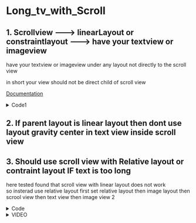 # Long_tv_with_Scroll
## 1. Scrollview ---> linearLayout or constraintlayout ---> have your textview or imageview
have your textview or imageview under any layout not directly to the scroll view

in short your view should not be direct child of scroll view

[Documentation](https://developer.android.com/reference/android/widget/ScrollView)
   
<details><summary>Code1</summary>
<p>

```.xml
<?xml version="1.0" encoding="utf-8"?>
<androidx.constraintlayout.widget.ConstraintLayout xmlns:android="http://schemas.android.com/apk/res/android"
    xmlns:app="http://schemas.android.com/apk/res-auto"
    xmlns:tools="http://schemas.android.com/tools"
    android:layout_width="match_parent"
    android:layout_height="match_parent"
    android:padding="10dp"
    tools:context=".NewsDetailActivity">

    <com.google.android.material.imageview.ShapeableImageView
        android:id="@+id/newsImage"
        android:layout_width="match_parent"
        android:layout_height="200dp"
        android:scaleType="centerCrop"
        app:layout_constraintBottom_toBottomOf="parent"
        app:layout_constraintEnd_toEndOf="parent"
        app:layout_constraintHorizontal_bias="0.842"
        app:layout_constraintStart_toStartOf="parent"
        app:layout_constraintTop_toTopOf="parent"

        app:layout_constraintVertical_bias="0.03"
        app:srcCompat="@drawable/img1">

    </com.google.android.material.imageview.ShapeableImageView>

    <com.google.android.material.textview.MaterialTextView
        android:id="@+id/newsHeading"
        android:layout_width="wrap_content"
        android:layout_height="wrap_content"
        android:gravity="start"
        android:text="Joe Biden appoints two prominent Indian-American corporate leaders to his Export Council"
        android:textSize="23sp"
        android:textStyle="bold"
        app:layout_constraintBottom_toBottomOf="parent"
        app:layout_constraintEnd_toEndOf="parent"
        app:layout_constraintHorizontal_bias="0.526"
        app:layout_constraintStart_toStartOf="parent"
        app:layout_constraintTop_toBottomOf="@+id/newsImage"
        app:layout_constraintVertical_bias="0.03">

    </com.google.android.material.textview.MaterialTextView>

    <ScrollView
        android:layout_width="376dp"
        android:layout_height="200dp"
        android:layout_marginTop="12dp"
        app:layout_constraintBottom_toBottomOf="parent"
        app:layout_constraintEnd_toEndOf="parent"
        app:layout_constraintHorizontal_bias="0.742"
        app:layout_constraintStart_toStartOf="parent"
        app:layout_constraintTop_toBottomOf="@+id/newsHeading"
        app:layout_constraintVertical_bias="0.177">
        >

        <androidx.constraintlayout.widget.ConstraintLayout
            android:layout_width="match_parent"
            android:layout_height="wrap_content">
            <TextView
                android:layout_width="match_parent"
                android:layout_height="wrap_content"
                android:text="@string/news_content"
                app:layout_constraintStart_toStartOf="parent"
                app:layout_constraintEnd_toEndOf="parent"
                app:layout_constraintTop_toTopOf="parent"
                app:layout_constraintBottom_toBottomOf="parent">

            </TextView>

        </androidx.constraintlayout.widget.ConstraintLayout>
    </ScrollView>
</androidx.constraintlayout.widget.ConstraintLayout>
```
</p>
</details>

## 2. If parent layout is linear layout then dont use layout gravity center in text view inside scroll view 

## 3. Should use scroll view with Relative layout or contraint layout IF text is too long
here tested found that scroll view with linear layout does not work </br>
so insterad use relative layout
first set relative layout then image layout then scrool view then text view then image view 2


<details><summary>Code</summary>
<p>

```.xml
<?xml version="1.0" encoding="utf-8"?>
<RelativeLayout xmlns:android="http://schemas.android.com/apk/res/android"
    xmlns:app="http://schemas.android.com/apk/res-auto"
    xmlns:tools="http://schemas.android.com/tools"
    android:layout_width="match_parent"
    android:layout_height="match_parent"
    android:orientation="vertical"
    tools:context=".MainActivity">


    <ImageView
        android:id="@+id/imageView4"
        android:layout_width="match_parent"
        android:layout_height="200dp"
        android:contentDescription="@string/pic_1"
        android:src="@drawable/icons8_github_256"
        android:backgroundTint="@color/white"
        />

    <ScrollView
        android:id="@+id/scrollView"
        android:layout_width="match_parent"
        android:layout_height="300dp"
        android:layout_below="@id/imageView4"
        >

        <TextView
            android:id="@+id/textView"
            android:layout_width="match_parent"
            android:layout_height="wrap_content"
            android:textSize="14sp"
            android:text="@string/some_text" />
    </ScrollView>

    <ImageView
        android:id="@+id/imageView3"
        android:layout_width="match_parent"
        android:layout_height="wrap_content"
        android:src="@drawable/java"
        android:layout_below="@+id/scrollView"/>

</RelativeLayout>
```
</p>
</details>


<details><summary>VIDEO</summary>
<p>

https://user-images.githubusercontent.com/52217208/217413425-e2c4d6ac-cb25-4a06-8a74-b6bd2a7ffccd.mp4
</p>
</details>

